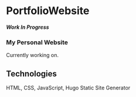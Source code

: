 # PortfolioWebsite
***Work In Progress***

### My Personal Website
Currently working on.

## Technologies
HTML, CSS, JavaScript, Hugo Static Site Generator

